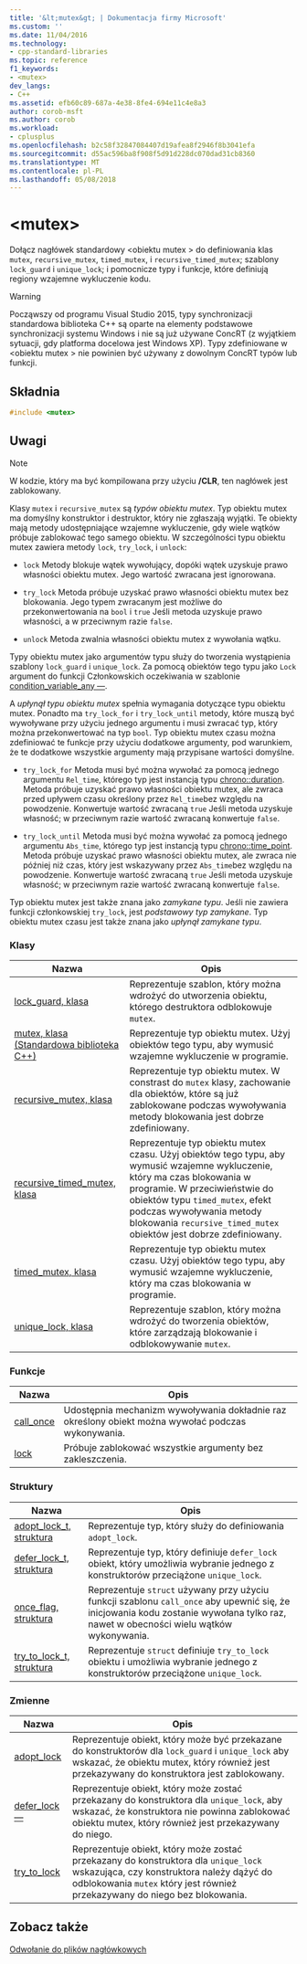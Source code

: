 ```yaml
---
title: '&lt;mutex&gt; | Dokumentacja firmy Microsoft'
ms.custom: ''
ms.date: 11/04/2016
ms.technology:
- cpp-standard-libraries
ms.topic: reference
f1_keywords:
- <mutex>
dev_langs:
- C++
ms.assetid: efb60c89-687a-4e38-8fe4-694e11c4e8a3
author: corob-msft
ms.author: corob
ms.workload:
- cplusplus
ms.openlocfilehash: b2c58f32847084407d19afea8f2946f8b3041efa
ms.sourcegitcommit: d55ac596ba8f908f5d91d228dc070dad31cb8360
ms.translationtype: MT
ms.contentlocale: pl-PL
ms.lasthandoff: 05/08/2018
---
```

# <a name="ltmutexgt"></a>&lt;mutex&gt;

Dołącz nagłówek standardowy \<obiektu mutex > do definiowania klas `mutex`, `recursive_mutex`, `timed_mutex`, i `recursive_timed_mutex`; szablony `lock_guard` i `unique_lock`; i pomocnicze typy i funkcje, które definiują regiony wzajemne wykluczenie kodu.

> [!WARNING]
> Począwszy od programu Visual Studio 2015, typy synchronizacji standardowa biblioteka C++ są oparte na elementy podstawowe synchronizacji systemu Windows i nie są już używane ConcRT (z wyjątkiem sytuacji, gdy platforma docelowa jest Windows XP). Typy zdefiniowane w \<obiektu mutex > nie powinien być używany z dowolnym ConcRT typów lub funkcji.

## <a name="syntax"></a>Składnia

```cpp
#include <mutex>
```

## <a name="remarks"></a>Uwagi

> [!NOTE]
> W kodzie, który ma być kompilowana przy użyciu **/CLR**, ten nagłówek jest zablokowany.

Klasy `mutex` i `recursive_mutex` są *typów obiektu mutex*. Typ obiektu mutex ma domyślny konstruktor i destruktor, który nie zgłaszają wyjątki. Te obiekty mają metody udostępniające wzajemne wykluczenie, gdy wiele wątków próbuje zablokować tego samego obiektu. W szczególności typu obiektu mutex zawiera metody `lock`, `try_lock`, i `unlock`:

- `lock` Metody blokuje wątek wywołujący, dopóki wątek uzyskuje prawo własności obiektu mutex. Jego wartość zwracana jest ignorowana.

- `try_lock` Metoda próbuje uzyskać prawo własności obiektu mutex bez blokowania. Jego typem zwracanym jest możliwe do przekonwertowania na `bool` i `true` Jeśli metoda uzyskuje prawo własności, a w przeciwnym razie `false`.

- `unlock` Metoda zwalnia własności obiektu mutex z wywołania wątku.

Typy obiektu mutex jako argumentów typu służy do tworzenia wystąpienia szablony `lock_guard` i `unique_lock`. Za pomocą obiektów tego typu jako `Lock` argument do funkcji Członkowskich oczekiwania w szablonie [condition_variable_any —](../standard-library/condition-variable-any-class.md).

A *upłynął typu obiektu mutex* spełnia wymagania dotyczące typu obiektu mutex. Ponadto ma `try_lock_for` i `try_lock_until` metody, które muszą być wywoływane przy użyciu jednego argumentu i musi zwracać typ, który można przekonwertować na typ `bool`. Typ obiektu mutex czasu można zdefiniować te funkcje przy użyciu dodatkowe argumenty, pod warunkiem, że te dodatkowe wszystkie argumenty mają przypisane wartości domyślne.

- `try_lock_for` Metoda musi być można wywołać za pomocą jednego argumentu `Rel_time`, którego typ jest instancją typu [chrono::duration](../standard-library/duration-class.md). Metoda próbuje uzyskać prawo własności obiektu mutex, ale zwraca przed upływem czasu określony przez `Rel_time`bez względu na powodzenie. Konwertuje wartość zwracaną `true` Jeśli metoda uzyskuje własność; w przeciwnym razie wartość zwracaną konwertuje `false`.

- `try_lock_until` Metoda musi być można wywołać za pomocą jednego argumentu `Abs_time`, którego typ jest instancją typu [chrono::time_point](../standard-library/time-point-class.md). Metoda próbuje uzyskać prawo własności obiektu mutex, ale zwraca nie później niż czas, który jest wskazywany przez `Abs_time`bez względu na powodzenie. Konwertuje wartość zwracaną `true` Jeśli metoda uzyskuje własność; w przeciwnym razie wartość zwracaną konwertuje `false`.

Typ obiektu mutex jest także znana jako *zamykane typu*. Jeśli nie zawiera funkcji członkowskiej `try_lock`, jest *podstawowy typ zamykane*. Typ obiektu mutex czasu jest także znana jako *upłynął zamykane typu*.

### <a name="classes"></a>Klasy

|Nazwa|Opis|
|----------|-----------------|
|[lock_guard, klasa](../standard-library/lock-guard-class.md)|Reprezentuje szablon, który można wdrożyć do utworzenia obiektu, którego destruktora odblokowuje `mutex`.|
|[mutex, klasa (Standardowa biblioteka C++)](../standard-library/mutex-class-stl.md)|Reprezentuje typ obiektu mutex. Użyj obiektów tego typu, aby wymusić wzajemne wykluczenie w programie.|
|[recursive_mutex, klasa](../standard-library/recursive-mutex-class.md)|Reprezentuje typ obiektu mutex. W constrast do `mutex` klasy, zachowanie dla obiektów, które są już zablokowane podczas wywoływania metody blokowania jest dobrze zdefiniowany.|
|[recursive_timed_mutex, klasa](../standard-library/recursive-timed-mutex-class.md)|Reprezentuje typ obiektu mutex czasu. Użyj obiektów tego typu, aby wymusić wzajemne wykluczenie, który ma czas blokowania w programie. W przeciwieństwie do obiektów typu `timed_mutex`, efekt podczas wywoływania metody blokowania `recursive_timed_mutex` obiektów jest dobrze zdefiniowany.|
|[timed_mutex, klasa](../standard-library/timed-mutex-class.md)|Reprezentuje typ obiektu mutex czasu. Użyj obiektów tego typu, aby wymusić wzajemne wykluczenie, który ma czas blokowania w programie.|
|[unique_lock, klasa](../standard-library/unique-lock-class.md)|Reprezentuje szablon, który można wdrożyć do tworzenia obiektów, które zarządzają blokowanie i odblokowywanie `mutex`.|

### <a name="functions"></a>Funkcje

|Nazwa|Opis|
|----------|-----------------|
|[call_once](../standard-library/mutex-functions.md#call_once)|Udostępnia mechanizm wywoływania dokładnie raz określony obiekt można wywołać podczas wykonywania.|
|[lock](../standard-library/mutex-functions.md#lock)|Próbuje zablokować wszystkie argumenty bez zakleszczenia.|

### <a name="structs"></a>Struktury

|Nazwa|Opis|
|----------|-----------------|
|[adopt_lock_t, struktura](../standard-library/adopt-lock-t-structure.md)|Reprezentuje typ, który służy do definiowania `adopt_lock`.|
|[defer_lock_t, struktura](../standard-library/defer-lock-t-structure.md)|Reprezentuje typ, który definiuje `defer_lock` obiekt, który umożliwia wybranie jednego z konstruktorów przeciążone `unique_lock`.|
|[once_flag, struktura](../standard-library/once-flag-structure.md)|Reprezentuje `struct` używany przy użyciu funkcji szablonu `call_once` aby upewnić się, że inicjowania kodu zostanie wywołana tylko raz, nawet w obecności wielu wątków wykonywania.|
|[try_to_lock_t, struktura](../standard-library/try-to-lock-t-structure.md)|Reprezentuje `struct` definiuje `try_to_lock` obiektu i umożliwia wybranie jednego z konstruktorów przeciążone `unique_lock`.|

### <a name="variables"></a>Zmienne

|Nazwa|Opis|
|----------|-----------------|
|[adopt_lock](../standard-library/mutex-functions.md#adopt_lock)|Reprezentuje obiekt, który może być przekazane do konstruktorów dla `lock_guard` i `unique_lock` aby wskazać, że obiektu mutex, który również jest przekazywany do konstruktora jest zablokowany.|
|[defer_lock —](../standard-library/mutex-functions.md#defer_lock)|Reprezentuje obiekt, który może zostać przekazany do konstruktora dla `unique_lock`, aby wskazać, że konstruktora nie powinna zablokować obiektu mutex, który również jest przekazywany do niego.|
|[try_to_lock](../standard-library/mutex-functions.md#try_to_lock)|Reprezentuje obiekt, który może zostać przekazany do konstruktora dla `unique_lock` wskazująca, czy konstruktora należy dążyć do odblokowania `mutex` który jest również przekazywany do niego bez blokowania.|

## <a name="see-also"></a>Zobacz także

[Odwołanie do plików nagłówkowych](../standard-library/cpp-standard-library-header-files.md)<br/>
